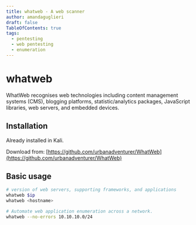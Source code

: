 ```yaml
---
title: whatweb - A web scanner
author: amandaguglieri
draft: false
TableOfContents: true
tags:
  - pentesting
  - web pentesting
  - enumeration
---
```


# whatweb

WhatWeb recognises web technologies including content management systems (CMS), blogging platforms, statistic/analytics packages, JavaScript libraries, web servers, and embedded devices.

## Installation

Already installed in Kali.

Download from: [https://github.com/urbanadventurer/WhatWeb](https://github.com/urbanadventurer/WhatWeb)


## Basic usage

```bash
# version of web servers, supporting frameworks, and applications
whatweb $ip
whatweb <hostname>

# Automate web application enumeration across a network.
whatweb --no-errors 10.10.10.0/24
```

